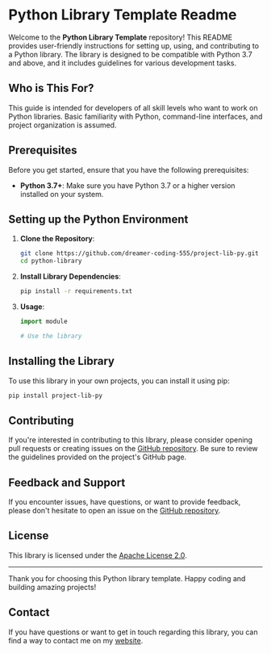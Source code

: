 # Python Library Template Readme

Welcome to the **Python Library Template** repository! This README provides user-friendly instructions for setting up, using, and contributing to a Python library. The library is designed to be compatible with Python 3.7 and above, and it includes guidelines for various development tasks.

## Who is This For?

This guide is intended for developers of all skill levels who want to work on Python libraries. Basic familiarity with Python, command-line interfaces, and project organization is assumed.

## Prerequisites

Before you get started, ensure that you have the following prerequisites:

- **Python 3.7+**: Make sure you have Python 3.7 or a higher version installed on your system.

## Setting up the Python Environment

1. **Clone the Repository**:
   ```bash
   git clone https://github.com/dreamer-coding-555/project-lib-py.git
   cd python-library
   ```

2. **Install Library Dependencies**:
   ```bash
   pip install -r requirements.txt
   ```

3. **Usage**:
   ```python
   import module

   # Use the library
   ```

## Installing the Library

To use this library in your own projects, you can install it using pip:

```bash
pip install project-lib-py
```

## Contributing

If you're interested in contributing to this library, please consider opening pull requests or creating issues on the [GitHub repository](https://github.com/dreamer-coding-555/project-lib-py). Be sure to review the guidelines provided on the project's GitHub page.

## Feedback and Support

If you encounter issues, have questions, or want to provide feedback, please don't hesitate to open an issue on the [GitHub repository](https://github.com/dreamer-coding-555/project-lib-py/issues).

## License

This library is licensed under the [Apache License 2.0](LICENSE).

---

Thank you for choosing this Python library template. Happy coding and building amazing projects!

## Contact

If you have questions or want to get in touch regarding this library, you can find a way to contact me on my [website](https://trilobite.home.blog/contact/).
